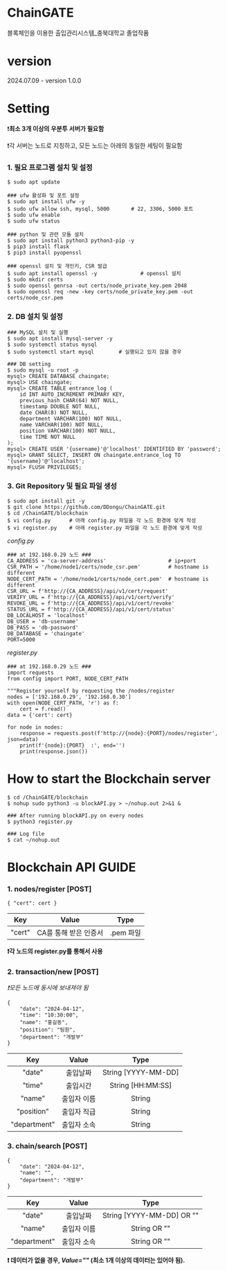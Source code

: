 # ChainGATE

블록체인을 이용한 출입관리시스템\_충북대학교 졸업작품

# version

2024.07.09 - version 1.0.0

# Setting

❗**최소 3개 이상의 우분투 서버가 필요함**

❗각 서버는 노드로 지칭하고, 모든 노드는 아래의 동일한 세팅이 필요함

### 1. 필요 프로그램 설치 및 설정

```
$ sudo apt update

### ufw 활성화 및 포트 설정
$ sudo apt install ufw -y
$ sudo ufw allow ssh, mysql, 5000       # 22, 3306, 5000 포트
$ sudo ufw enable
$ sudo ufw status

### python 및 관련 모듈 설치
$ sudo apt install python3 python3-pip -y
$ pip3 install flask
$ pip3 install pyopenssl

### openssl 설치 및 개인키, CSR 발급
$ sudo apt install openssl -y              # openssl 설치
$ sudo mkdir certs
$ sudo openssl genrsa -out certs/node_private_key.pem 2048
$ sudo openssl req -new -key certs/node_private_key.pem -out certs/node_csr.pem
```

### 2. DB 설치 및 설정

```
### MySQL 설치 및 실행
$ sudo apt install mysql-server -y
$ sudo systemctl status mysql
$ sudo systemctl start mysql        # 실행되고 있지 않을 경우

### DB setting
$ sudo mysql -u root -p
mysql> CREATE DATABASE chaingate;
mysql> USE chaingate;
mysql> CREATE TABLE entrance_log (
    id INT AUTO_INCREMENT PRIMARY KEY,
    previous_hash CHAR(64) NOT NULL,
    timestamp DOUBLE NOT NULL,
    date CHAR(8) NOT NULL,
    department VARCHAR(100) NOT NULL,
    name VARCHAR(100) NOT NULL,
    position VARCHAR(100) NOT NULL,
    time TIME NOT NULL
);
mysql> CREATE USER '{username}'@'localhost' IDENTIFIED BY 'password';
mysql> GRANT SELECT, INSERT ON chaingate.entrance_log TO '{username}'@'localhost';
mysql> FLUSH PRIVILEGES;
```

### 3. Git Repository 및 필요 파일 생성

```
$ sudo apt install git -y
$ git clone https://github.com/DDongu/ChainGATE.git
$ cd /ChainGATE/blockchain
$ vi config.py      # 아래 config.py 파일을 각 노드 환경에 맞게 작성
$ vi register.py    # 아래 register.py 파일을 각 노드 환경에 맞게 작성
```

_config.py_

```
### at 192.168.0.29 노드 ###
CA_ADDRESS = 'ca-server-address'                    # ip+port
CSR_PATH = '/home/node1/certs/node_csr.pem'         # hostname is different
NODE_CERT_PATH = '/home/node1/certs/node_cert.pem'  # hostname is different
CSR_URL = f'http://{CA_ADDRESS}/api/v1/cert/request'
VERIFY_URL = f'http://{CA_ADDRESS}/api/v1/cert/verify'
REVOKE_URL = f'http://{CA_ADDRESS}/api/v1/cert/revoke'
STATUS_URL = f'http://{CA_ADDRESS}/api/v1/cert/status'
DB_LOCALHOST = 'localhost'
DB_USER = 'db-username'
DB_PASS = 'db-password'
DB_DATABASE = 'chaingate'
PORT=5000
```

_register.py_

```
### at 192.168.0.29 노드 ###
import requests
from config import PORT, NODE_CERT_PATH

"""Register yourself by requesting the /nodes/register
nodes = ['192.168.0.29', '192.168.0.30']
with open(NODE_CERT_PATH, 'r') as f:
    cert = f.read()
data = {'cert': cert}

for node in nodes:
    response = requests.post(f'http://{node}:{PORT}/nodes/register', json=data)
    print(f'{node}:{PORT}  :', end='')
    print(response.json())
```

# How to start the Blockchain server

```
$ cd /ChainGATE/blockchain
$ nohup sudo python3 -u blockAPI.py > ~/nohup.out 2>&1 &

### After running blockAPI.py on every nodes
$ python3 register.py

### Log file
$ cat ~/nohup.out
```

# Blockchain API GUIDE

### 1. nodes/register [POST]

    { "cert": cert }

|  Key   |         Value         |   Type    |
| :----: | :-------------------: | :-------: |
| "cert" | CA를 통해 받은 인증서 | .pem 파일 |

**❗각 노드의 register.py를 통해서 사용**

### 2. transaction/new [POST]

_❗모든 노드에 동시에 보내져야 됨_

    {
        "date": "2024-04-12",
        "time": "10:30:00",
        "name": "홍길동",
        "position": "팀원",
        "department": "개발부"
    }

|     Key      |    Value    |        Type         |
| :----------: | :---------: | :-----------------: |
|    "date"    |  출입날짜   | String [YYYY-MM-DD] |
|    "time"    |  출입시간   |  String [HH:MM:SS]  |
|    "name"    | 출입자 이름 |       String        |
|  "position"  | 출입자 직급 |       String        |
| "department" | 출입자 소속 |       String        |

### 3. chain/search [POST]

    {
        "date": "2024-04-12",
        "name": "",
        "department": "개발부"
    }

|     Key      |    Value    |           Type            |
| :----------: | :---------: | :-----------------------: |
|    "date"    |  출입날짜   | String [YYYY-MM-DD] OR "" |
|    "name"    | 출입자 이름 |       String OR ""        |
| "department" | 출입자 소속 |       String OR ""        |

**❗ 데이터가 없을 경우, _Value=""_ (최소 1개 이상의 데이터는 있어야 됨).**
